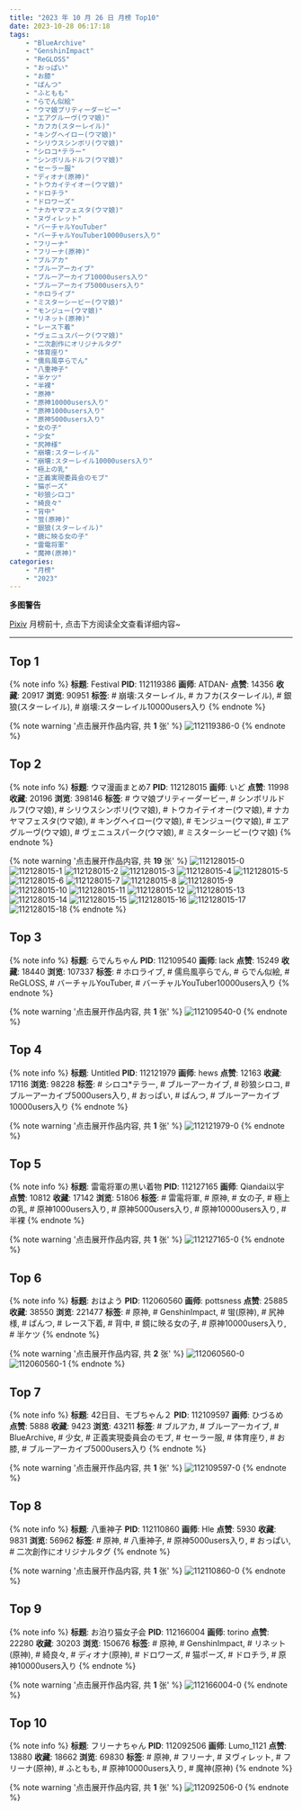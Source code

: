```yaml
---
title: "2023 年 10 月 26 日 月榜 Top10"
date: 2023-10-28 06:17:18
tags:
    - "BlueArchive"
    - "GenshinImpact"
    - "ReGLOSS"
    - "おっぱい"
    - "お膝"
    - "ぱんつ"
    - "ふともも"
    - "らでん似絵"
    - "ウマ娘プリティーダービー"
    - "エアグルーヴ(ウマ娘)"
    - "カフカ(スターレイル)"
    - "キングヘイロー(ウマ娘)"
    - "シリウスシンボリ(ウマ娘)"
    - "シロコ*テラー"
    - "シンボリルドルフ(ウマ娘)"
    - "セーラー服"
    - "ディオナ(原神)"
    - "トウカイテイオー(ウマ娘)"
    - "ドロチラ"
    - "ドロワーズ"
    - "ナカヤマフェスタ(ウマ娘)"
    - "ヌヴィレット"
    - "バーチャルYouTuber"
    - "バーチャルYouTuber10000users入り"
    - "フリーナ"
    - "フリーナ(原神)"
    - "ブルアカ"
    - "ブルーアーカイブ"
    - "ブルーアーカイブ10000users入り"
    - "ブルーアーカイブ5000users入り"
    - "ホロライブ"
    - "ミスターシービー(ウマ娘)"
    - "モンジュー(ウマ娘)"
    - "リネット(原神)"
    - "レース下着"
    - "ヴェニュスパーク(ウマ娘)"
    - "二次創作にオリジナルタグ"
    - "体育座り"
    - "儒烏風亭らでん"
    - "八重神子"
    - "半ケツ"
    - "半裸"
    - "原神"
    - "原神10000users入り"
    - "原神1000users入り"
    - "原神5000users入り"
    - "女の子"
    - "少女"
    - "尻神様"
    - "崩壊:スターレイル"
    - "崩壊:スターレイル10000users入り"
    - "極上の乳"
    - "正義実現委員会のモブ"
    - "猫ポーズ"
    - "砂狼シロコ"
    - "綺良々"
    - "背中"
    - "蛍(原神)"
    - "銀狼(スターレイル)"
    - "鏡に映る女の子"
    - "雷電将軍"
    - "魔神(原神)"
categories:
    - "月榜"
    - "2023"
---
```


<i class="fa fa-triangle-exclamation"></i>**多图警告**<i class="fa fa-triangle-exclamation"></i>

[Pixiv](https://www.pixiv.net/) 月榜前十, 点击下方阅读全文查看详细内容~

<!-- more -->

---

## Top 1

{% note info %}
**标题**: Festival
**PID**: 112119386 **画师**: ATDAN-
**点赞**: 14356 **收藏**: 20917 **浏览**: 90951
**标签**: # 崩壊:スターレイル, # カフカ(スターレイル), # 銀狼(スターレイル), # 崩壊:スターレイル10000users入り
{% endnote %}

{% note warning '点击展开作品内容, 共 **1** 张' %}
![112119386-0](https://i.pixiv.re/img-original/img/2023/09/29/13/04/42/112119386_p0.jpg)
{% endnote %}

## Top 2

{% note info %}
**标题**: ウマ漫画まとめ7
**PID**: 112128015 **画师**: いど
**点赞**: 11998 **收藏**: 20196 **浏览**: 398146
**标签**: # ウマ娘プリティーダービー, # シンボリルドルフ(ウマ娘), # シリウスシンボリ(ウマ娘), # トウカイテイオー(ウマ娘), # ナカヤマフェスタ(ウマ娘), # キングヘイロー(ウマ娘), # モンジュー(ウマ娘), # エアグルーヴ(ウマ娘), # ヴェニュスパーク(ウマ娘), # ミスターシービー(ウマ娘)
{% endnote %}

{% note warning '点击展开作品内容, 共 **19** 张' %}
![112128015-0](https://i.pixiv.re/img-original/img/2023/10/17/10/21/16/112128015_p0.png)
![112128015-1](https://i.pixiv.re/img-original/img/2023/10/17/10/21/16/112128015_p1.png)
![112128015-2](https://i.pixiv.re/img-original/img/2023/10/17/10/21/16/112128015_p2.png)
![112128015-3](https://i.pixiv.re/img-original/img/2023/10/17/10/21/16/112128015_p3.png)
![112128015-4](https://i.pixiv.re/img-original/img/2023/10/17/10/21/16/112128015_p4.png)
![112128015-5](https://i.pixiv.re/img-original/img/2023/10/17/10/21/16/112128015_p5.png)
![112128015-6](https://i.pixiv.re/img-original/img/2023/10/17/10/21/16/112128015_p6.png)
![112128015-7](https://i.pixiv.re/img-original/img/2023/10/17/10/21/16/112128015_p7.png)
![112128015-8](https://i.pixiv.re/img-original/img/2023/10/17/10/21/16/112128015_p8.png)
![112128015-9](https://i.pixiv.re/img-original/img/2023/10/17/10/21/16/112128015_p9.png)
![112128015-10](https://i.pixiv.re/img-original/img/2023/10/17/10/21/16/112128015_p10.png)
![112128015-11](https://i.pixiv.re/img-original/img/2023/10/17/10/21/16/112128015_p11.png)
![112128015-12](https://i.pixiv.re/img-original/img/2023/10/17/10/21/16/112128015_p12.png)
![112128015-13](https://i.pixiv.re/img-original/img/2023/10/17/10/21/16/112128015_p13.png)
![112128015-14](https://i.pixiv.re/img-original/img/2023/10/17/10/21/16/112128015_p14.png)
![112128015-15](https://i.pixiv.re/img-original/img/2023/10/17/10/21/16/112128015_p15.png)
![112128015-16](https://i.pixiv.re/img-original/img/2023/10/17/10/21/16/112128015_p16.png)
![112128015-17](https://i.pixiv.re/img-original/img/2023/10/17/10/21/16/112128015_p17.png)
![112128015-18](https://i.pixiv.re/img-original/img/2023/10/17/10/21/16/112128015_p18.png)
{% endnote %}

## Top 3

{% note info %}
**标题**: らでんちゃん
**PID**: 112109540 **画师**: lack
**点赞**: 15249 **收藏**: 18440 **浏览**: 107337
**标签**: # ホロライブ, # 儒烏風亭らでん, # らでん似絵, # ReGLOSS, # バーチャルYouTuber, # バーチャルYouTuber10000users入り
{% endnote %}

{% note warning '点击展开作品内容, 共 **1** 张' %}
![112109540-0](https://i.pixiv.re/img-original/img/2023/09/29/00/00/13/112109540_p0.png)
{% endnote %}

## Top 4

{% note info %}
**标题**: Untitled
**PID**: 112121979 **画师**: hews
**点赞**: 12163 **收藏**: 17116 **浏览**: 98228
**标签**: # シロコ*テラー, # ブルーアーカイブ, # 砂狼シロコ, # ブルーアーカイブ5000users入り, # おっぱい, # ぱんつ, # ブルーアーカイブ10000users入り
{% endnote %}

{% note warning '点击展开作品内容, 共 **1** 张' %}
![112121979-0](https://i.pixiv.re/img-original/img/2023/09/29/15/16/42/112121979_p0.png)
{% endnote %}

## Top 5

{% note info %}
**标题**: 雷電将軍の黒い着物
**PID**: 112127165 **画师**: Qiandai以宇
**点赞**: 10812 **收藏**: 17142 **浏览**: 51806
**标签**: # 雷電将軍, # 原神, # 女の子, # 極上の乳, # 原神1000users入り, # 原神5000users入り, # 原神10000users入り, # 半裸
{% endnote %}

{% note warning '点击展开作品内容, 共 **1** 张' %}
![112127165-0](https://i.pixiv.re/img-original/img/2023/09/29/19/37/24/112127165_p0.png)
{% endnote %}

## Top 6

{% note info %}
**标题**: おはよう
**PID**: 112060560 **画师**: pottsness
**点赞**: 25885 **收藏**: 38550 **浏览**: 221477
**标签**: # 原神, # GenshinImpact, # 蛍(原神), # 尻神様, # ぱんつ, # レース下着, # 背中, # 鏡に映る女の子, # 原神10000users入り, # 半ケツ
{% endnote %}

{% note warning '点击展开作品内容, 共 **2** 张' %}
![112060560-0](https://i.pixiv.re/img-original/img/2023/09/27/00/00/26/112060560_p0.jpg)
![112060560-1](https://i.pixiv.re/img-original/img/2023/09/27/00/00/26/112060560_p1.jpg)
{% endnote %}

## Top 7

{% note info %}
**标题**: 42日目、モブちゃん２
**PID**: 112109597 **画师**: ひづるめ
**点赞**: 5888 **收藏**: 9423 **浏览**: 43211
**标签**: # ブルアカ, # ブルーアーカイブ, # BlueArchive, # 少女, # 正義実現委員会のモブ, # セーラー服, # 体育座り, # お膝, # ブルーアーカイブ5000users入り
{% endnote %}

{% note warning '点击展开作品内容, 共 **1** 张' %}
![112109597-0](https://i.pixiv.re/img-original/img/2023/09/29/00/00/24/112109597_p0.jpg)
{% endnote %}

## Top 8

{% note info %}
**标题**: 八重神子
**PID**: 112110860 **画师**: Hle
**点赞**: 5930 **收藏**: 9831 **浏览**: 56962
**标签**: # 原神, # 八重神子, # 原神5000users入り, # おっぱい, # 二次創作にオリジナルタグ
{% endnote %}

{% note warning '点击展开作品内容, 共 **1** 张' %}
![112110860-0](https://i.pixiv.re/img-original/img/2023/09/29/00/39/18/112110860_p0.jpg)
{% endnote %}

## Top 9

{% note info %}
**标题**: お泊り猫女子会
**PID**: 112166004 **画师**: torino
**点赞**: 22280 **收藏**: 30203 **浏览**: 150676
**标签**: # 原神, # GenshinImpact, # リネット(原神), # 綺良々, # ディオナ(原神), # ドロワーズ, # 猫ポーズ, # ドロチラ, # 原神10000users入り
{% endnote %}

{% note warning '点击展开作品内容, 共 **1** 张' %}
![112166004-0](https://i.pixiv.re/img-original/img/2023/10/01/00/00/18/112166004_p0.jpg)
{% endnote %}

## Top 10

{% note info %}
**标题**: フリーナちゃん
**PID**: 112092506 **画师**: Lumo_1121
**点赞**: 13880 **收藏**: 18662 **浏览**: 69830
**标签**: # 原神, # フリーナ, # ヌヴィレット, # フリーナ(原神), # ふともも, # 原神10000users入り, # 魔神(原神)
{% endnote %}

{% note warning '点击展开作品内容, 共 **1** 张' %}
![112092506-0](https://i.pixiv.re/img-original/img/2023/09/28/08/27/50/112092506_p0.jpg)
{% endnote %}
